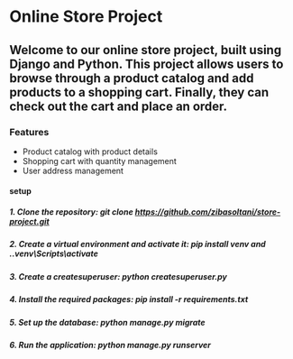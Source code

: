 # Online Store Project

**Welcome to our online store project, built using Django and Python. This project allows users to browse through a product catalog and add products to a shopping cart. Finally, they can check out the cart and place an order.**
------------------
### Features
  +  Product catalog with product details
  +  Shopping cart with quantity management
  +  User address management
    
#### setup ####
 ##### 1. Clone the repository: git clone https://github.com/zibasoltani/store-project.git 
 ##### 2.  Create a virtual environment and activate it: pip install venv and .\.venv\Scripts\activate
 ##### 3.  Create a createsuperuser: python createsuperuser.py  
 ##### 4.  Install the required packages: pip install -r requirements.txt
 ##### 5.  Set up the database: python manage.py migrate
 ##### 6.  Run the application: python manage.py runserver
 



